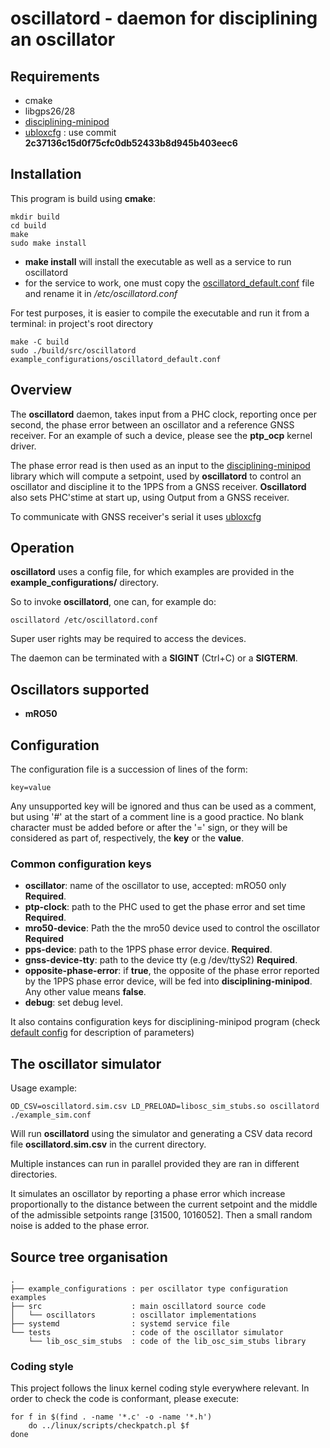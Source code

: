 # oscillatord - daemon for disciplining an oscillator

## Requirements

* cmake
* libgps26/28
* [disciplining-minipod](https://github.com/Orolia2s/disciplining-minipod)
* [ubloxcfg](https://github.com/Orolia2s/ubloxcfgs) : use commit **2c37136c15d0f75cfc0db52433b8d945b403eec6**

## Installation

This program is build using **cmake**:

```
mkdir build
cd build
make
sudo make install
```

- **make install** will install the executable as well as a service to run oscillatord
- for the service to work, one must copy the [oscillatord_default.conf](./example_configurations/oscillatord_default.conf) file and rename it in */etc/oscillatord.conf*

For test purposes, it is easier to compile the executable and run it from a terminal:
in project's root directory
```
make -C build
sudo ./build/src/oscillatord example_configurations/oscillatord_default.conf
```


## Overview

The **oscillatord** daemon, takes input from a PHC clock,
reporting once per second, the phase error between an oscillator and a reference
GNSS receiver.
For an example of such a device, please see the **ptp_ocp** kernel
driver.

The phase error read is then used as an input to the
[disciplining-minipod](https://github.com/Orolia2s/disciplining-minipod) library which will compute a setpoint, used by
**oscillatord** to control an oscillator and discipline it to the 1PPS from a GNSS receiver.
**Oscillatord** also sets PHC'stime at start up, using Output from a GNSS receiver.

To communicate with GNSS receiver's serial it uses [ubloxcfg](https://github.com/Orolia2s/ubloxcfg)

## Operation

**oscillatord** uses a config file, for which examples are provided in the
**example_configurations/** directory.

So to invoke **oscillatord**, one can, for example do:

    oscillatord /etc/oscillatord.conf

Super user rights may be required to access the devices.

The daemon can be terminated with a **SIGINT** (Ctrl+C) or a **SIGTERM**.

## Oscillators supported

* **mRO50**

## Configuration

The configuration file is a succession of lines of the form:

    key=value

Any unsupported key will be ignored and thus can be used as a comment, but using
'#' at the start of a comment line is a good practice.
No blank character must be added before or after the '=' sign, or they will be
considered as part of, respectively, the **key** or the **value**.

### Common configuration keys

* **oscillator**: name of the oscillator to use, accepted: mRO50 only **Required**.
* **ptp-clock**: path to the PHC used to get the phase error and set time **Required**.
* **mro50-device**: Path the the mro50 device used to control the oscillator
**Required**
* **pps-device**: path to the 1PPS phase error device.
**Required**.
* **gnss-device-tty**: path to the device tty (e.g /dev/ttyS2)
**Required**.
* **opposite-phase-error**: if **true**, the opposite of the phase error
reported by the 1PPS phase error device, will be fed into
**disciplining-minipod**.
Any other value means **false**.
* **debug**: set debug level.

It also contains configuration keys for disciplining-minipod program (check [default config](./example_configurationns/oscillatord_default.conf) for description of parameters)

## The oscillator simulator

Usage example:

    OD_CSV=oscillatord.sim.csv LD_PRELOAD=libosc_sim_stubs.so oscillatord ./example_sim.conf

Will run **oscillatord** using the simulator and generating a CSV data record
file **oscillatord.sim.csv** in the current directory.

Multiple instances can run in parallel provided they are ran in different
directories.

It simulates an oscillator by reporting a phase error which increase
proportionally to the distance between the current setpoint and the middle of
the admissible setpoints range [31500, 1016052].
Then a small random noise is added to the phase error.

## Source tree organisation

    .
    ├── example_configurations : per oscillator type configuration examples
    ├── src                    : main oscillatord source code
    │   └── oscillators        : oscillator implementations
    ├── systemd                : systemd service file
    └── tests                  : code of the oscillator simulator
        └── lib_osc_sim_stubs  : code of the lib_osc_sim_stubs library

### Coding style

This project follows the linux kernel coding style everywhere relevant.
In order to check the code is conformant, please execute:

    for f in $(find . -name '*.c' -o -name '*.h')
        do ../linux/scripts/checkpatch.pl $f
    done

